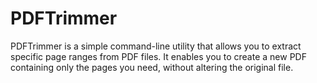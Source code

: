 # PDFTrimmer
PDFTrimmer is a simple command-line utility that allows you to extract specific page ranges from PDF files. It enables you to create a new PDF containing only the pages you need, without altering the original file.
